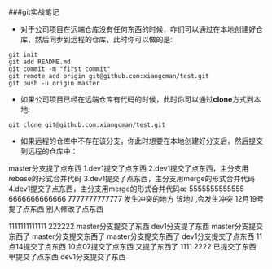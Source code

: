 ###git实战笔记
- 对于公司项目在远端仓库没有任何东西的时候，咋们可以通过在本地创建好仓库，然后同步到远程的仓库，此时你可以做的是:

```
git init
git add README.md
git commit -m "first commit"
git remote add origin git@github.com:xiangcman/test.git
git push -u origin master
```
- 如果公司项目已经在远端仓库有代码的时候，此时你可以通过**clone**方式到本地:

```
git clone git@github.com:xiangcman/test.git
```

- 如果远程的仓库中不存在该分支，你此时想要在本地创建好分支后，然后提交到远程的仓库中：



master分支提了点东西
1.dev1提交了点东西
2.dev1提交了点东西，主分支用rebase的形式合并代码
3.dev1提交了点东西，主分支用merge的形式合并代码
4.dev1提交了点东西，主分支用merge的形式合并代码œ
5555555555555
6666666666666
7777777777777
发生冲突的地方
该地儿会发生冲突
12月19号提了点东西
别人修改了点东西

1111111111111
222222
master分支提交了东西
dev1分支提了东西
master分支提交东西了
master分支提交东西了
master分支提交东西了
dev1分支提交了点东西
11点14提交了点东西
10点07提交了点东西
又提了东西了
1111
2222
已提交了东西
甲提交了点东西
dev1分支提交了东西



